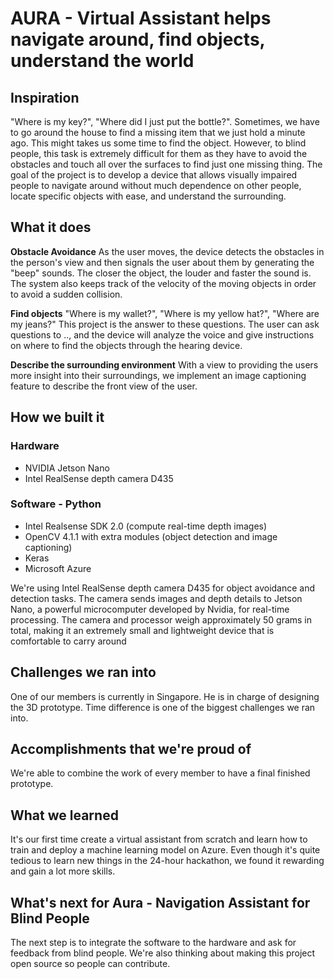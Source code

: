 # AURA - Virtual Assistant helps navigate around, find objects, understand the world

## Inspiration
"Where is my key?", "Where did I just put the bottle?". Sometimes, we have to go around the house to find a missing item that we just hold a minute ago. This might takes us some time to find the object. However, to blind people, this task is extremely difficult for them as they have to avoid the obstacles and touch all over the surfaces to find just one missing thing. The goal of the project is to develop a device that allows visually impaired people to navigate around without much dependence on other people, locate specific objects with ease, and understand the surrounding.

## What it does
**Obstacle Avoidance**
As the user moves, the device detects the obstacles in the person's view and then signals the user about them by generating the "beep" sounds. The closer the object, the louder and faster the sound is. The system also keeps track of the velocity of the moving objects in order to avoid a sudden collision.

**Find objects**
"Where is my wallet?", "Where is my yellow hat?", "Where are my jeans?" This project is the answer to these questions. The user can ask questions to .., and the device will analyze the voice and give instructions on where to find the objects through the hearing device.

**Describe the surrounding environment**
With a view to providing the users more insight into their surroundings, we implement an image captioning feature to describe the front view of the user.

## How we built it
### Hardware
- NVIDIA Jetson Nano
- Intel RealSense depth camera D435

### Software - Python 
- Intel Realsense SDK 2.0 (compute real-time depth images)
- OpenCV 4.1.1 with extra modules (object detection and image captioning)
- Keras
- Microsoft Azure

We're using Intel RealSense depth camera D435 for object avoidance and detection tasks. The camera sends images and depth details to Jetson Nano, a powerful microcomputer developed by Nvidia, for real-time processing. The camera and processor weigh approximately 50 grams in total, making it an extremely small and lightweight device that is comfortable to carry around

## Challenges we ran into
One of our members is currently in Singapore. He is in charge of designing the 3D prototype. Time difference is one of the biggest challenges we ran into.

## Accomplishments that we're proud of
We're able to combine the work of every member to have a final finished prototype. 

## What we learned
It's our first time create a virtual assistant from scratch and learn how to train and deploy a machine learning model on Azure. Even though it's quite tedious to learn new things in the 24-hour hackathon, we found it rewarding and gain a lot more skills.

## What's next for Aura - Navigation Assistant for Blind People
The next step is to integrate the software to the hardware and ask for feedback from blind people. We're also thinking about making this project open source so people can contribute.